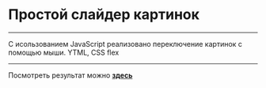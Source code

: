 # Простой слайдер картинок
---
С исользованием JavaScript реализовано переключение картинок с помощью мыши. 
YTML, CSS flex
- - -

Посмотреть результат можно [__здесь__](https://larisakindalova.github.io/pictures_slider//index.html)
